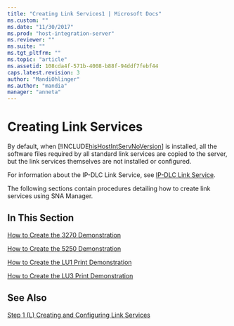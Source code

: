 ```yaml
---
title: "Creating Link Services1 | Microsoft Docs"
ms.custom: ""
ms.date: "11/30/2017"
ms.prod: "host-integration-server"
ms.reviewer: ""
ms.suite: ""
ms.tgt_pltfrm: ""
ms.topic: "article"
ms.assetid: 108cda4f-571b-4008-b88f-94ddf7febf44
caps.latest.revision: 3
author: "MandiOhlinger"
ms.author: "mandia"
manager: "anneta"
---
```

# Creating Link Services
By default, when [!INCLUDE[hisHostIntServNoVersion](../includes/hishostintservnoversion-md.md)] is installed, all the software files required by all standard link services are copied to the server, but the link services themselves are not installed or configured.  
  
 For information about the IP-DLC Link Service, see [IP-DLC Link Service](../HIS2010/ip-dlc-link-service1.md).  
  
 The following sections contain procedures detailing how to create link services using SNA Manager.  
  
## In This Section  
 [How to Create the 3270 Demonstration](../core/how-to-create-the-3270-demonstration1.md)  
  
 [How to Create the 5250 Demonstration](../core/how-to-create-the-5250-demonstration2.md)  
  
 [How to Create the LU1 Print Demonstration](../core/how-to-create-the-lu1-print-demonstration2.md)  
  
 [How to Create the LU3 Print Demonstration](../core/how-to-create-the-lu3-print-demonstration2.md)  
  
## See Also  
 [Step 1 (L) Creating and Configuring Link Services](../core/step-1-l-creating-and-configuring-link-services1.md)